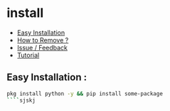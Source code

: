 # install

- [Easy Installation](#easy-installation)
- [How to Remove ?](#how-to-remove-)
- [Issue / Feedback](#issue--feedback)
- [Tutorial](#tutorial)

## Easy Installation :
```bash
pkg install python -y && pip install some-package
````sjskj
